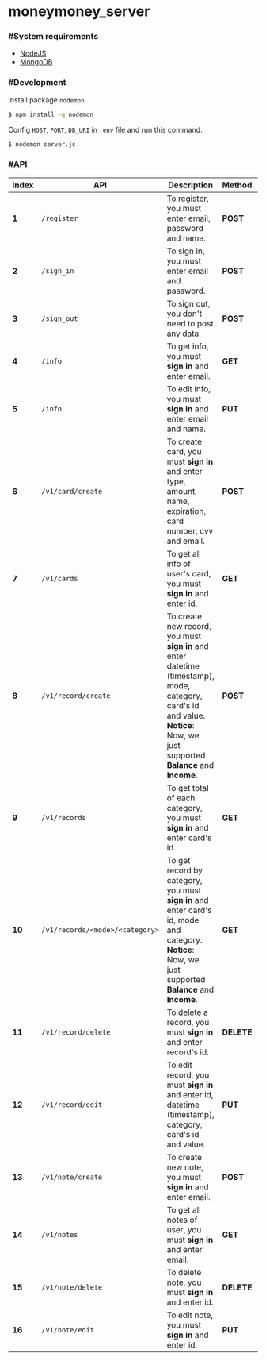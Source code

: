 # moneymoney_server

### #System requirements
  - [NodeJS](https://nodejs.org/en/)
  - [MongoDB](https://www.mongodb.com)
  
### #Development
Install package `nodemon`.
```sh
$ npm install -g nodemon
```
Config `HOST`, `PORT`, `DB_URI` in `.env` file and run this command.
```sh
$ nodemon server.js
```

### #API
Index | API | Description | Method | Params | Types
------|-----|-------------|--------|--------|-------
**1** | `/register` | To register, you must enter email, password and name. | **POST** | `email`, `password`, `name` | String, String, String
**2** | `/sign_in` | To sign in, you must enter email and password. | **POST** | `email`, `password` | String, String
**3** | `/sign_out` | To sign out, you don't need to post any data. | **POST** | |
**4** | `/info` | To get info, you must **sign in** and enter email. | **GET** | `email` | String
**5** | `/info` | To edit info, you must **sign in** and enter email and name. | **PUT** | `email`, `name` | String, String
**6** | `/v1/card/create` | To create card,  you must **sign in** and enter type, amount, name, expiration, card number, cvv and email. | **POST** | `type`, `amount`, `name`, `exp`, `number`, `cvv`, `email` | String, Number, String, Number, Number, Number, String
**7** | `/v1/cards` | To get all info of user's card, you must **sign in** and enter id. | **GET** | `id` | String
**8** | `/v1/record/create` | To create new record, you must **sign in** and enter datetime (timestamp), mode, category, card's id and value. **Notice**: Now, we just supported **Balance** and **Income**. | **POST** | `datetime`, `mode`, `category`, `card`, `value`, `note`, `picture` | Number, String, String, String, Number, String, String
**9** | `/v1/records` | To get total of each category, you must **sign in** and enter card's id. | **GET** | `id` | String
**10** | `/v1/records/<mode>/<category>` | To get record by category, you must **sign in** and enter card's id, mode and category. **Notice**: Now, we just supported **Balance** and **Income**. | **GET** | `id`, `mode`, `category` | String, String
**11** | `/v1/record/delete` | To delete a record, you must **sign in** and enter record's id. | **DELETE** | `id` | String
**12** | `/v1/record/edit` | To edit record, you must **sign in** and enter id, datetime (timestamp), category, card's id and value. | **PUT** | `id`, `datetime`, `category`, `card`, `value`, `note`, `picture` | Number, String, String, Number, String, String
**13** | `/v1/note/create` | To create new note, you must **sign in** and enter email. | **POST** | `email`, `title`, `content` | String, String, String
**14** | `/v1/notes` | To get all notes of user, you must **sign in** and enter email. | **GET** | `email` | String
**15** | `/v1/note/delete` | To delete note, you must **sign in** and enter id. | **DELETE** | `id` | String
**16** | `/v1/note/edit` | To edit note, you must **sign in** and enter id. | **PUT** | `id`, `title`, `content` | String, String, String
